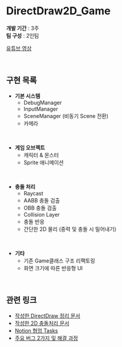 # DirectDraw2D_Game

**개발 기간** : 3주  
**팀 구성** : 2인팀

[유튜브 영상](https://youtu.be/iQB3RYAKHIA?si=Pz4x_eIdLN7srZDO)

<br>

## 구현 목록

- **기본 시스템**
  - DebugManager
  - InputManager
  - SceneManager (비동기 Scene 전환) 
  - 카메라

<br>

- **게임 오브젝트**
  - 캐릭터 & 몬스터
  - Sprite 애니메이션

<br>

- **충돌 처리**
  - Raycast
  - AABB 충돌 검출
  - OBB 충돌 검출
  - Collision Layer
  - 충돌 반응
  - 간단한 2D 물리 (중력 및 충돌 시 밀어내기)

<br>

- **기타**
  - 기존 Game클래스 구조 리팩토링
  - 화면 크기에 따른 반응형 UI



<br>

## 관련 링크

- [작성한 DirectDraw 정리 문서](https://wandering-rumba-865.notion.site/DirectDraw-197aba645d3280978479fd0b73652cac)
- [작성한 2D 충돌처리 문서](https://wandering-rumba-865.notion.site/2D-1b2aba645d3280b19597fb3ae25a0a92)
- [Notion 협업 Tasks](https://shrub-syzygy-318.notion.site/19f325f2d2b280b6a45ec73c74edda11?v=19f325f2d2b280229681000c7a001518)
- [주요 버그 2가지 및 해결 과정](https://shrub-syzygy-318.notion.site/1a9325f2d2b2809e85fae47917b4fcf8)
